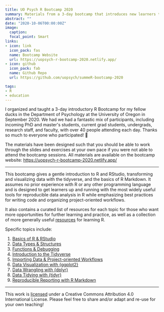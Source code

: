 ```yaml
---
title: UO Psych R Bootcamp 2020
summary: Materials from a 3-day bootcamp that introduces new learners to R, RStudio and the tidyverse.
abstract: ""
date: "2020-10-06T00:00:00Z"
image:
  caption: 
  focal_point: Smart
links:
- icon: link
  icon_pack: fas
  name: Bootcamp Website
  url: https://uopsych-r-bootcamp-2020.netlify.app/
- icon: github
  icon_pack: fab
  name: Github Repo
  url: https://github.com/uopsych/summeR-bootcamp-2020

tags:
- R
- education
---
```


I organized and taught a 3-day introductory R Bootcamp for my fellow ducks in the Department of Psychology at the University of Oregon in September 2020. We had we had a fantastic mix of participants, including incoming PhD and master's students, current grad students, undergrads, research staff, and faculty, with over 40 people attending each day. Thanks so much to everyone who participated! :duck: 

The materials have been designed such that you should be able to work through the slides and exercises at your own pace if you were not able to attend the bootcamp sessions. All materials are available on the bootcamp website: https://uopsych-r-bootcamp-2020.netlify.app/

***

This bootcamp gives a gentle introduction to R and RStudio, transforming and visualizing data with the tidyverse, and the basics of R Markdown. It assumes no prior experience with R or any other programming language and is designed to get learners up and running with the most widely useful tools for reproducible data analysis in R while emphasizing best practices for writing code and organizing project-oriented workflows. 

It also contains a curated list of resources for each topic for those who want more opportunities for further learning and practice, as well as a collection of more generally useful [resources](https://uopsych-r-bootcamp-2020.netlify.app/resources/) for learning R.

Specific topics include:

1. [Basics of R & RStudio](https://uopsych-r-bootcamp-2020.netlify.app/post/01-r-basics/)
2. [Data Types & Structures](https://uopsych-r-bootcamp-2020.netlify.app/post/02-data-types)
3. [Functions & Debugging](https://uopsych-r-bootcamp-2020.netlify.app/post/03-functions/)
4. [Introduction to the Tidyverse](https://uopsych-r-bootcamp-2020.netlify.app/post/04-intro-tidyverse/)
5. [Importing Data & Project-oriented Workflows](https://uopsych-r-bootcamp-2020.netlify.app/post/05-importing-workflows/)
6. [Data Visualization with {ggplot2}](https://uopsych-r-bootcamp-2020.netlify.app/post/06-ggplot2/)
7. [Data Wrangling with {dplyr}](https://uopsych-r-bootcamp-2020.netlify.app/post/07-dplyr/)
8. [Data Tidying with {tidyr}](https://uopsych-r-bootcamp-2020.netlify.app/post/08-tidyr/)
9. [Reproducible Reporting with R Markdown](https://uopsych-r-bootcamp-2020.netlify.app/post/09-rmarkdown/)

***

This work is [licensed](https://github.com/uopsych/summeR-bootcamp-2020/blob/master/LICENSE.md) under a Creative Commons Attribution 4.0 International License. Please feel free to share and/or adapt and re-use for your own teaching!